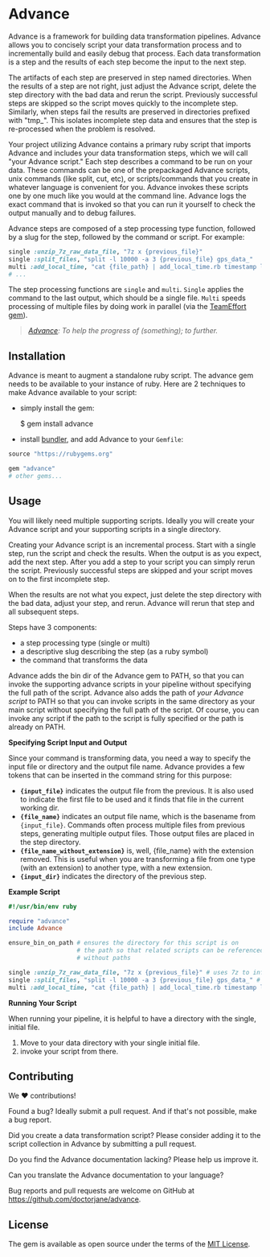 # Advance

Advance is a framework for building data transformation pipelines.
Advance allows you to concisely script your 
data transformation process and to 
incrementally build and easily debug that process.
Each data transformation is a step and the results of each
step become the input to the next step. 

The artifacts of each step are preserved in step named directories. 
When the results of a step are not right, just
adjust the Advance script, delete the step directory with the bad data and 
rerun the script. Previously successful steps are skipped so the script
moves quickly to the incomplete step. Similarly, when steps fail the results
are preserved in directories prefixed with "tmp_". This isolates incomplete
step data and ensures that the step is re-processed when the problem is 
resolved.

Your project utilizing Advance contains a primary ruby script
that imports Advance and includes your data transformation steps,
which we will call "your Advance script."
Each step describes a command to be run on your data. These commands can be
one of the prepackaged Advance scripts, unix commands (like split, cut,
etc), or scripts/commands that you create in whatever language is 
convenient for you. Advance invokes these scripts one by one much like
you would at the command line. Advance logs the exact command that is invoked
so that you can run it yourself to check the output manually and to 
debug failures.

Advance steps are composed of a step processing type function, followed 
by a slug for the step, followed by the command or script. For example:

```ruby
single :unzip_7z_raw_data_file, "7z x {previous_file}"
single :split_files, "split -l 10000 -a 3 {previous_file} gps_data_"
multi :add_local_time, "cat {file_path} | add_local_time.rb timestamp local_time US/Pacific > {file}"
# ...
```

The step processing functions are `single` and `multi`. `Single` applies the command
to the last output, which should be a single file. `Multi` speeds processing of multiple
files by doing work in parallel (via the [TeamEffort gem][1]).

[1]: https://rubygems.org/gems/team_effort

> _[Advance][2]: To help the progress of (something); to further._

[2]: https://en.wiktionary.org/wiki/advance

## Installation

Advance is meant to augment a standalone ruby script. The advance gem needs to be 
available to your instance of ruby. Here are 2 techniques to make Advance available
to your script:

 * simply install the gem:

    $ gem install advance
    
 * install [bundler][3], and add Advance to your `Gemfile`:
 
[3]: https://rubygems.org/gems/bundler
 
```ruby
source "https://rubygems.org"

gem "advance"
# other gems...
```

## Usage

You will likely need multiple supporting scripts. Ideally you will
create your Advance script and your supporting scripts in a single directory.

Creating your Advance script is an incremental process. Start with a single 
step, run the script and check the results. When the output is as you expect,
add the next step. After you add a step to your script you can simply rerun
the script. Previously successful steps are skipped and your script moves on 
to the first incomplete step.

When the results are not what you expect, just delete the step directory with
the bad data, adjust your step, and rerun. Advance will rerun that step and 
all subsequent steps.

Steps have 3 components:

 * a step processing type (single or multi)
 * a descriptive slug describing the step (as a ruby symbol)
 * the command that transforms the data

Advance adds the bin dir of the Advance gem to PATH, so that you can invoke the 
supporting advance scripts in your pipeline without specifying the full path
of the script. Advance also adds the path of _your Advance script_ to PATH so 
that you can invoke scripts in the same directory as your main script without 
specifying the full path of the script. Of course, you can invoke any script 
if the path to the script is fully specified or the path is already on PATH.

**Specifying Script Input and Output**

Since your command is transforming data, you need a way to specify the input 
file or directory and the output file name. Advance provides a few tokens 
that can be inserted in the command string for this purpose:

 * **`{input_file}`** indicates the output file from the previous. It is also used
   to indicate the first file to be used and it finds that file in the current 
   working dir.
 * **`{file_name}`** indicates an output file name, which is the basename from 
   `{input_file}`. Commands often process multiple files from previous steps, 
   generating multiple output files. Those output files are placed in the
   step directory.
 * **`{file_name_without_extension}`** is, well, {file_name} with the 
   extension removed. This is useful when you are transforming a file from
   one type (with an extension) to another type, with a new extension.
 * **`{input_dir}`** indicates the directory of the previous step.
 
**Example Script**

```ruby
#!/usr/bin/env ruby

require "advance"
include Advance

ensure_bin_on_path # ensures the directory for this script is on
                   # the path so that related scripts can be referenced
                   # without paths

single :unzip_7z_raw_data_file, "7z x {previous_file}" # uses 7z to inflate a file in the current dir
single :split_files, "split -l 10000 -a 3 {previous_file} gps_data_" # split the file
multi :add_local_time, "cat {file_path} | add_local_time.rb timestamp local_time US/Pacific > {file}" # adds a local_time column to a csv
```

**Running Your Script**

When running your pipeline, it is helpful to have a directory with the single, initial file. 

1. Move to your data directory with your single initial file.
2. invoke your script from there.

## Contributing

We ♥️ contributions!

Found a bug? Ideally submit a pull request. And if that's not possible, make a bug report.

Did you create a data transformation script? Please consider adding it to the 
script collection in Advance by submitting a pull request.

Do you find the Advance documentation lacking? Please help us improve it. 

Can you translate the Advance documentation to your language? 

Bug reports and pull requests are welcome on GitHub at https://github.com/doctorjane/advance.

## License

The gem is available as open source under the terms of the [MIT License](https://opensource.org/licenses/MIT).
